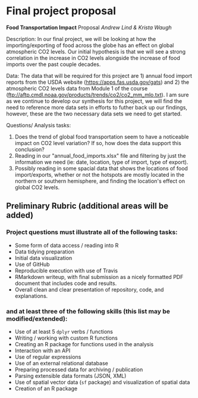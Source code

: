 # Final project proposal

**Food Transportation Impact** Proposal
*Andrew Lind & Krista Waugh*

Description:
  In our final project, we will be looking at how the importing/exporting of food across the globe has an effect on global atmospheric CO2 levels. Our initial hypothesis is that we will see a strong correlation in the increase in CO2 levels alongside the increase of food imports over the past couple decades.

Data:
  The data that will be required for this project are 1) annual food import reports from the USDA website (https://apps.fas.usda.gov/gats) and 2) the atmospheric CO2 levels data from Module 1 of the course (ftp://aftp.cmdl.noaa.gov/products/trends/co2/co2_mm_mlo.txt). I am sure as we continue to develop our synthesis for this project, we will find the need to reference more data sets in efforts to futher back up our findings, however, these are the two necessary data sets we need to get started.

Questions/ Analysis tasks:
  1. Does the trend of global food transportation seem to have a noticeable impact on CO2 level variation? If so, how does the data support this conclusion?
  2. Reading in our "annual_food_imports.xlsx" file and filtering by just the information we need (ie: date, location, type of import, type of export).
  3. Possibly reading in some spacial data that shows the locations of food import/exports, whether or not the hotspots are mostly located in the northern or southern hemisphere, and finding the location's effect on global CO2 levels.







## Preliminary Rubric (additional areas will be added)

### Project questions must illustrate all of the following tasks:

- Some form of data access / reading into R
- Data tidying preparation
- Initial data visualization
- Use of GitHub
- Reproducible execution with use of Travis
- RMarkdown writeup, with final submission as a nicely formatted PDF document that includes code and results.
- Overall clean and clear presentation of repository, code, and explanations.

### and at least three of the following skills (this list may be modified/extended):

- Use of at least 5 `dplyr` verbs / functions
- Writing / working with custom R functions
- Creating an R package for functions used in the analysis
- Interaction with an API
- Use of regular expressions
- Use of an external relational database
- Preparing processed data for archiving / publication
- Parsing extensible data formats (JSON, XML)
- Use of spatial vector data (`sf` package) and visualization of spatial data
- Creation of an R package

